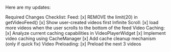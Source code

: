 Here are my updates:

Required Changes Checklist:
Feed:
[x] REMOVE the limit(20) in getVideoFeed()
[x] Show user-created videos first
Infinite Scroll:
[x] load more videos when the user scrolls to the bottom of the feed
Video Caching:
[x] Analyze current caching capabilities in VideoPlayerWidget
[x] Implement video caching using CacheManager
[x] Add cache cleanup mechanism (only if quick fix)
Video Preloading:
[x] Preload the next 3 videos